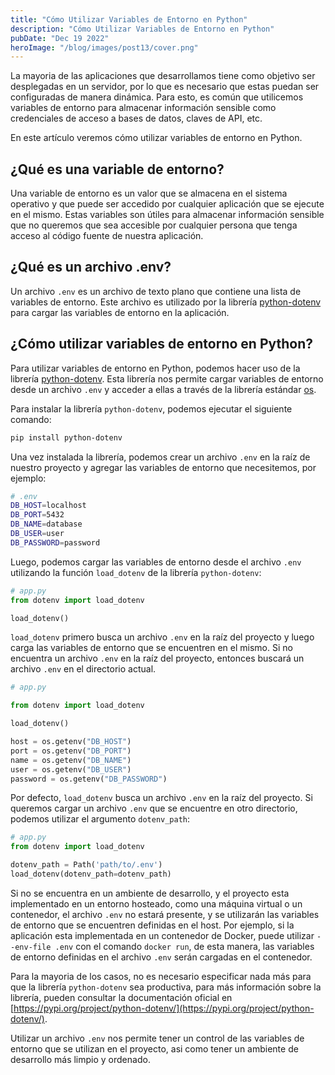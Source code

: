 ```yaml
---
title: "Cómo Utilizar Variables de Entorno en Python"
description: "Cómo Utilizar Variables de Entorno en Python"
pubDate: "Dec 19 2022"
heroImage: "/blog/images/post13/cover.png"
---
```


La mayoria de las aplicaciones que desarrollamos tiene como objetivo ser desplegadas en un servidor, por lo que es necesario que estas puedan ser configuradas de manera dinámica. Para esto, es común que utilicemos variables de entorno para almacenar información sensible como credenciales de acceso a bases de datos, claves de API, etc. 

En este artículo veremos cómo utilizar variables de entorno en Python.


## ¿Qué es una variable de entorno?

Una variable de entorno es un valor que se almacena en el sistema operativo y que puede ser accedido por cualquier aplicación que se ejecute en el mismo. Estas variables son útiles para almacenar información sensible que no queremos que sea accesible por cualquier persona que tenga acceso al código fuente de nuestra aplicación.

## ¿Qué es un archivo .env?

Un archivo `.env` es un archivo de texto plano que contiene una lista de variables de entorno. Este archivo es utilizado por la librería [python-dotenv](https://pypi.org/project/python-dotenv/) para cargar las variables de entorno en la aplicación.

## ¿Cómo utilizar variables de entorno en Python?

Para utilizar variables de entorno en Python, podemos hacer uso de la librería [python-dotenv](https://pypi.org/project/python-dotenv/). Esta librería nos permite cargar variables de entorno desde un archivo `.env` y acceder a ellas a través de la librería estándar [os](https://docs.python.org/3/library/os.html).

Para instalar la librería `python-dotenv`, podemos ejecutar el siguiente comando:

```bash
pip install python-dotenv
```

Una vez instalada la librería, podemos crear un archivo `.env` en la raíz de nuestro proyecto y agregar las variables de entorno que necesitemos, por ejemplo:

```bash
# .env
DB_HOST=localhost
DB_PORT=5432
DB_NAME=database
DB_USER=user
DB_PASSWORD=password
```

Luego, podemos cargar las variables de entorno desde el archivo `.env` utilizando la función `load_dotenv` de la librería `python-dotenv`:

```python
# app.py
from dotenv import load_dotenv

load_dotenv()
```

`load_dotenv` primero busca un archivo `.env` en la raíz del proyecto y luego carga las variables de entorno que se encuentren en el mismo. Si no encuentra un archivo `.env` en la raíz del proyecto, entonces buscará un archivo `.env` en el directorio actual. 

```python
# app.py

from dotenv import load_dotenv

load_dotenv()

host = os.getenv("DB_HOST")
port = os.getenv("DB_PORT")
name = os.getenv("DB_NAME")
user = os.getenv("DB_USER")
password = os.getenv("DB_PASSWORD")
```

Por defecto, `load_dotenv` busca un archivo `.env` en la raíz del proyecto. Si queremos cargar un archivo `.env` que se encuentre en otro directorio, podemos utilizar el argumento `dotenv_path`:

```python
# app.py
from dotenv import load_dotenv

dotenv_path = Path('path/to/.env')
load_dotenv(dotenv_path=dotenv_path)
```
Si no se encuentra en un ambiente de desarrollo, y el proyecto esta implementado en un entorno hosteado, como una máquina virtual o un contenedor, el archivo `.env` no estará presente, y se utilizarán las variables de entorno que se encuentren definidas en el host. Por ejemplo, si la aplicación esta implementada en un contenedor de Docker, puede utilizar `--env-file .env` con el comando `docker run`, de esta manera, las variables de entorno definidas en el archivo `.env` serán cargadas en el contenedor.

Para la mayoria de los casos, no es necesario especificar nada más para que la librería `python-dotenv` sea productiva, para más información sobre la librería, pueden consultar la documentación oficial en [https://pypi.org/project/python-dotenv/](https://pypi.org/project/python-dotenv/).

Utilizar un archivo `.env` nos permite tener un control de las variables de entorno que se utilizan en el proyecto, asi como tener un ambiente de desarrollo más limpio y ordenado.